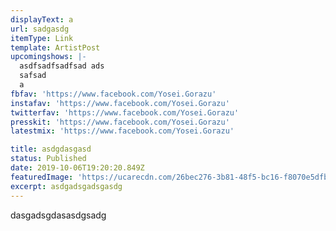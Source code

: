 ```yaml
---
displayText: a
url: sadgasdg
itemType: Link
template: ArtistPost
upcomingshows: |-
  asdfsadfsadfsad ads 
  safsad
  a
fbfav: 'https://www.facebook.com/Yosei.Gorazu'
instafav: 'https://www.facebook.com/Yosei.Gorazu'
twitterfav: 'https://www.facebook.com/Yosei.Gorazu'
presskit: 'https://www.facebook.com/Yosei.Gorazu'
latestmix: 'https://www.facebook.com/Yosei.Gorazu'

title: asdgdasgasd
status: Published
date: 2019-10-06T19:20:20.849Z
featuredImage: 'https://ucarecdn.com/26bec276-3b81-48f5-bc16-f8070e5dfb8c/'
excerpt: asdgadsgadsgasdg
---
```

dasgadsgdasasdgsadg
